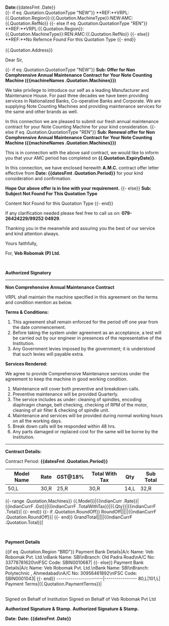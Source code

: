 **Date:**{{datesFmt .Date}}
<br/>
{{- if eq .Quotation.QuotationType "NEW"}}
**REF:**VRPL:{{.Quotation.Region}}:{{.Quotation.MachineType}}:NEW:AMC:{{.Quotation.RefNo}}
{{- else if eq .Quotation.QuotationType "REN"}}
**REF:**VRPL:{{.Quotation.Region}}:{{.Quotation.MachineType}}:REN:AMC:{{.Quotation.RefNo}}
{{- else}}
**REF:**No Refernce Found For this Quotation Type
{{- end}}
<br/>                          
{{.Quotation.Address}}

Dear Sir,

{{- if eq .Quotation.QuotationType "NEW"}}
**Sub: Offer for Non Comphrensive Annual Maintenance Contract for Your Note Counting Machine ({{machineNames .Quotation.Machines}})**

We take privilege to introduce our self as a leading Manufacturer and Maintenance House. For past three decades we have been providing services in Nationalized Banks, Co-operative Banks and Corporate. We are supplying Note Counting Machines and providing maintenance services for the same and other brands as well.

In this connection we are pleased to submit our fresh annual maintenance contract for your Note Counting Machine for your kind consideration.
{{- else if eq .Quotation.QuotationType "REN"}}
**Sub: Renewal offer for Non Comphrensive Annual Maintenance Contract for Your Note Counting Machine ({{machineNames .Quotation.Machines}})**

This is in connection with the above said contract, we would like to inform you that your AMC period has completed on **{{.Quotation.ExpiryDate}}**.

In this connection, we have enclosed herewith **A.M.C.** contract offer letter effective from **Date: {{datesFmt .Quotation.Period}}** for your kind consideration and confirmation.

**Hope Our above offer is in line with your requirement.**
{{- else}}
**Sub: Subject Not Found For This Quotation Type**

Content Not Found for this Quotation Type
{{- end}}

If any clarification needed please feel free to call us on: **079-26424229/99252 04929**.

Thanking you in the meanwhile and assuring you the best of our service and kind attention always.

Yours faithfully,


For, **Veb Robomak (P) Ltd.**

<br/>

**Authorized Signatory**

---------------------------

**Non Comprehensive Annual Maintenance Contract**

VRPL shall maintain the machine specified in this agreement on the terms and condition mention as below.

**Terms & Conditions:**

1. This agreement shall remain enforced for the period off one year from the date commencement.
2. Before taking the system under agreement as an acceptance, a test will be carried out by our engineer in presences of the representative of the Institution.
3. Any Government levies imposed by the government; it is understood that such levies will payable extra.

**Services Rendered:**

We agree to provide Comprehensive Maintenance services under the agreement to keep the machine in good working condition.

1. Maintenance will cover both preventive and breakdown calls. 
2. Preventive maintenance will be provided Quarterly.
3. The service includes as under: cleaning of spindles, encoding diaphragm change, belt checking, checking of RPM of the motor, cleaning of air filter & checking of
spindle unit.
4. Maintenance and services will be provided during normal working hours on all the working days.
5. Break down calls will be responded within 48 hrs.
6. Any parts damaged or replaced cost for the same will be borne by the Institution.

--------------


**Contract Details:**

Contract Period: **{{datesFmt .Quotation.Period}}**

Model Name|Rate|GST@18%|Total With Tax|Qty|Sub Total|
----------|----|-------|--------------|---|---------|
50,L|30,R|25,R|30,R|14,L|32,R|
{{- range .Quotation.Machines}}
{{.Model}}|{{indianCurr .Rate}}|{{indianCurrF .Gst}}|{{indianCurrF .TotalWithTax}}|{{.Qty}}|{{indianCurrF .Total}}|
{{- end}}
{{- if .Quotation.RoundOff}}
RoundOff|||||{{indianCurrF .Quotation.RoundOff}}|
{{- end}}
GrandTotal|||||{{indianCurrF .Quotation.Total}}|


<br/>

**Payment Details**

{{if eq .Quotation.Region "BRD"}}
Payment Bank Details|A/c Name: Veb Robomak Pvt. Ltd.\nBank Name: SBI\nBranch: Old Padra Road\nA/C No: 33778781620\nIFSC Code: SBIN0010687|
{{- else}}
Payment Bank Details|A/c Name: Veb Robomak Pvt. Ltd.\nBank Name: SBI\nBranch: Polytechnic , Ahmedabad\nA/C No: 30956461892\nIFSC Code: SBIN0001043|
{{- end}}
-----------------------|----------------
80,L|101,L|
Payment Terms|{{.Quotation.PaymentTerms}}|

<br/>
Signed on Behalf of Institution                Signed on Behalf of Veb Robomak Pvt Ltd

<br/>

**Authorized Signature & Stamp.**           **Authorized Signature & Stamp.**

**Date:**                                                       **Date: {{datesFmt .Date}}**
